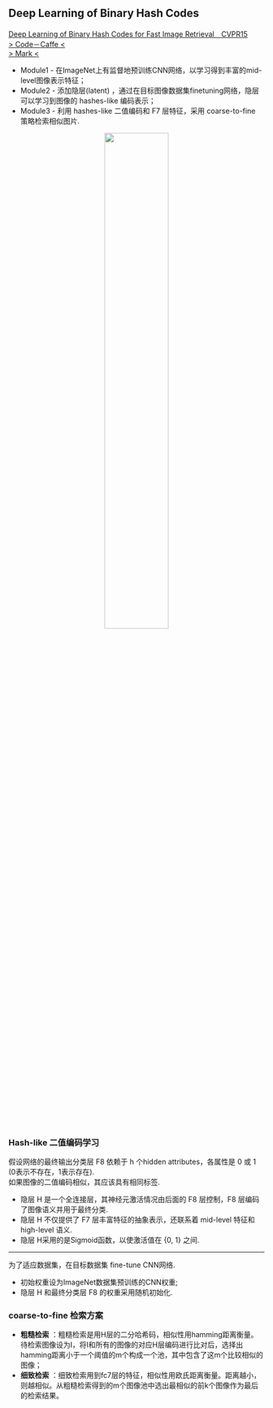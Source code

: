 ## Deep Learning of Binary Hash Codes
[Deep Learning of Binary Hash Codes for Fast Image Retrieval　CVPR15](https://www.cv-foundation.org/openaccess/content_cvpr_workshops_2015/W03/papers/Lin_Deep_Learning_of_2015_CVPR_paper.pdf)  
[> Code－Caffe <](https://github.com/kevinlin311tw/caffe-cvprw15)  
[> Mark <](https://blog.csdn.net/zziahgf/article/details/77067727)
* Module1 - 在ImageNet上有监督地预训练CNN网络，以学习得到丰富的mid-level图像表示特征； 
* Module2 - 添加隐层(latent) ，通过在目标图像数据集finetuning网络，隐层可以学习到图像的 hashes-like 编码表示；
* Module3 - 利用 hashes-like 二值编码和 F7 层特征，采用 coarse-to-fine 策略检索相似图片.

<div align=center><img width=50% height=50% src="https://img-blog.csdn.net/20180518233641116?watermark/2/text/aHR0cHM6Ly9ibG9nLmNzZG4ubmV0L29KaU1vRGVZZTEyMzQ1/font/5a6L5L2T/fontsize/400/fill/I0JBQkFCMA==/dissolve/70"/></div> 

### Hash-like 二值编码学习
假设网络的最终输出分类层 F8 依赖于 h 个hidden attributes，各属性是 0 或 1 (0表示不存在，1表示存在).  
如果图像的二值编码相似，其应该具有相同标签.
- 隐层 H 是一个全连接层，其神经元激活情况由后面的 F8 层控制，F8 层编码了图像语义并用于最终分类.
- 隐层 H 不仅提供了 F7 层丰富特征的抽象表示，还联系着 mid-level 特征和 high-level 语义.
- 隐层 H采用的是Sigmoid函数，以使激活值在 {0, 1} 之间.  
----
为了适应数据集，在目标数据集 fine-tune CNN网络.
- 初始权重设为ImageNet数据集预训练的CNN权重;
- 隐层 H 和最终分类层 F8 的权重采用随机初始化.  

### coarse-to-fine 检索方案  
- **粗糙检索** ：粗糙检索是用H层的二分哈希码，相似性用hamming距离衡量。待检索图像设为I，将I和所有的图像的对应H层编码进行比对后，选择出hamming距离小于一个阈值的m个构成一个池，其中包含了这m个比较相似的图像；  
- **细致检索** ：细致检索用到fc7层的特征，相似性用欧氏距离衡量。距离越小，则越相似。从粗糙检索得到的m个图像池中选出最相似的前k个图像作为最后的检索结果。
